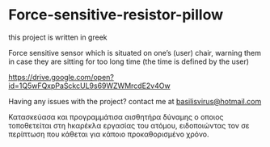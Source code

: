 # Force-sensitive-resistor-pillow
this project is written in greek

Force sensitive sensor which is situated on one’s (user)  chair, warning them in case they are sitting for too long time (the time is defined by the user) 

https://drive.google.com/open?id=1Q5wFQxpPaSckcUL9s69WZWMrcdE2v4Ow

Having any issues with the project? contact me at basilisvirus@hotmail.com

Κατασκεύασα και προγραμμάτισα αισθητήρα δύναμης ο οποιος τοποθετείται στη hκαρέκλα εργασίας του ατόμου, ειδοποιώντας τον σε περίπτωση που κάθεται για κάποιο προκαθορισμένο χρόνο.
